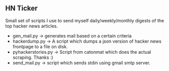 HN Ticker
---------

Small set of scripts I use to send myself daily/weekly/monthly digests of the top hacker news articles.

- gen_mail.py -> generates mail based on a certain criteria
- hackerdump.py -> A script which dumps a json version of hacker news frontpage to a file on disk.
- pyhackerstories.py -> Script from catonmat which does the actual scraping. Thanks :)
- send_mail.py -> script which sends stdin using gmail smtp server.
